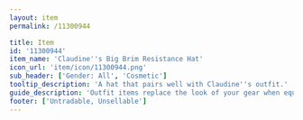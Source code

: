 ```yaml
---
layout: item
permalink: /11300944

title: Item
id: '11300944'
item_name: 'Claudine''s Big Brim Resistance Hat'
icon_url: 'item/icon/11300944.png'
sub_header: ['Gender: All', 'Cosmetic']
tooltip_description: 'A hat that pairs well with Claudine''s outfit.'
guide_description: 'Outfit items replace the look of your gear when equipped.'
footer: ['Untradable, Unsellable']
---
```

